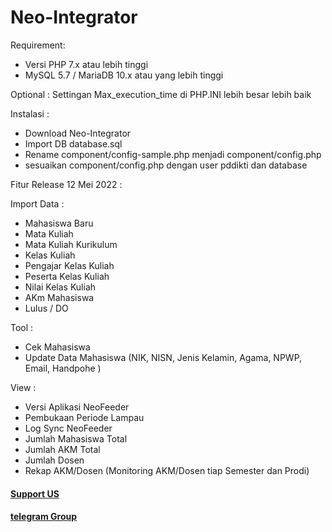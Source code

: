 # Neo-Integrator
Requirement:
- Versi PHP 7.x atau lebih tinggi
- MySQL 5.7 / MariaDB 10.x atau yang lebih tinggi

Optional :
Settingan Max_execution_time di PHP.INI lebih besar lebih baik

Instalasi :
- Download Neo-Integrator
- Import DB database.sql
- Rename component/config-sample.php menjadi component/config.php
- sesuaikan component/config.php dengan user pddikti dan database

Fitur Release 12 Mei 2022 :

Import Data :
- Mahasiswa Baru
- Mata Kuliah
- Mata Kuliah Kurikulum
- Kelas Kuliah
- Pengajar Kelas Kuliah
- Peserta Kelas Kuliah
- Nilai Kelas Kuliah
- AKm Mahasiswa
- Lulus / DO

Tool : 
- Cek Mahasiswa 
- Update Data Mahasiswa (NIK, NISN, Jenis Kelamin, Agama, NPWP, Email, Handpohe )

View :
- Versi Aplikasi NeoFeeder
- Pembukaan Periode Lampau
- Log Sync NeoFeeder
- Jumlah Mahasiswa Total
- Jumlah AKM Total
- Jumlah Dosen
- Rekap AKM/Dosen (Monitoring AKM/Dosen tiap Semester dan Prodi)

<a href="https://www.nihbuatjajan.com/neoin"><h4>Support US </h4></a><a href="https://t.me/+0VWcv9E-Kc82NjNl"><h4>telegram Group </h4></a>
